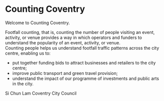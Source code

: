# Counting Coventry

Welcome to Counting Coventry.

Footfall counting, that is, counting the number of people visiting an event, activity, or venue provides a way in which operators and funders to understand the popularity of an event, activity, or venue.  
Counting people helps us understand footfall traffic patterns across the city centre, enabling us to:
*	put together funding bids to attract businesses and retailers to the city centre; 
*	improve public transport and green travel provision;
*	understand the impact of our programme of investments and public arts in the city.

Si Chun Lam
Coventry City Council
